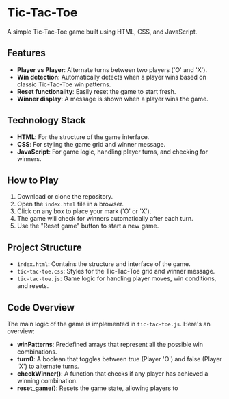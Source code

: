 # Tic-Tac-Toe

A simple Tic-Tac-Toe game built using HTML, CSS, and JavaScript.

## Features

- **Player vs Player**: Alternate turns between two players ('O' and 'X').
- **Win detection**: Automatically detects when a player wins based on classic Tic-Tac-Toe win patterns.
- **Reset functionality**: Easily reset the game to start fresh.
- **Winner display**: A message is shown when a player wins the game.

## Technology Stack

- **HTML**: For the structure of the game interface.
- **CSS**: For styling the game grid and winner message.
- **JavaScript**: For game logic, handling player turns, and checking for winners.

## How to Play

1. Download or clone the repository.
2. Open the `index.html` file in a browser.
3. Click on any box to place your mark ('O' or 'X').
4. The game will check for winners automatically after each turn.
5. Use the "Reset game" button to start a new game.

## Project Structure

- `index.html`: Contains the structure and interface of the game.
- `tic-tac-toe.css`: Styles for the Tic-Tac-Toe grid and winner message.
- `tic-tac-toe.js`: Game logic for handling player moves, win conditions, and resets.

## Code Overview

The main logic of the game is implemented in `tic-tac-toe.js`. Here's an overview:

- **winPatterns**: Predefined arrays that represent all the possible win combinations.
- **turn0**: A boolean that toggles between true (Player 'O') and false (Player 'X') to alternate turns.
- **checkWinner()**: A function that checks if any player has achieved a winning combination.
- **reset_game()**: Resets the game state, allowing players to
